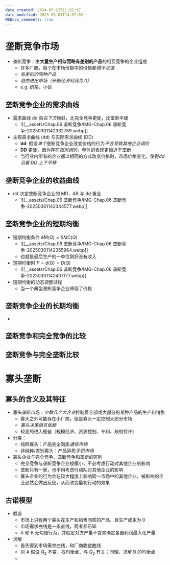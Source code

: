 ```yaml
---
date_created: 2024-05-22T11:02:57
date_modified: 2025-03-01T14:57:02
MkDocs_comments: true
---
```

# 垄断竞争市场

- 垄断竞争：由**大量生产相似而略有差别的产品**的相互竞争的企业组成
	- 许多厂商，每个在市场份额中的份额都*微不足道*
	- *有差别的同种产品*
	- *自由进出市场（长期经济利润为 0）*
	- e.g. 奶茶，小说

## 垄断竞争企业的需求曲线

- 需求曲线 dd 向*右下方*倾斜，比完全竞争更陡，比垄断平缓
	- ![[__assets/Chap.06 垄断竞争/IMG-Chap.06 垄断竞争-20250301142332789.webp]]
- 主观需求曲线 (dd) 与实际需求曲线 (DD)
	- **dd**: 假设*单个*垄断竞争企业改变价格的行为*不会导致其他企业调价*
	- **DD** 更陡，因为存在*跟风调价*，整体的表现更趋近于垄断
	- 当行业内所有的企业都以相同的方式改变价格时，市场价格变化，使得*dd 沿着 DD 上下平移*

## 垄断竞争企业的收益曲线

- dd 决定垄断竞争企业的 MR，AR 与 dd 重合
	- ![[__assets/Chap.06 垄断竞争/IMG-Chap.06 垄断竞争-20250301142344577.webp]]

## 垄断竞争企业的短期均衡

- 短期均衡条件 $MR(Q)=SMC(Q)$
	- ![[__assets/Chap.06 垄断竞争/IMG-Chap.06 垄断竞争-20250301142355964.webp]]
	- 也就是最后生产的一单位刚好没有收入
- 短期均衡时 $P=d(Q)=D(Q)$
	- ![[__assets/Chap.06 垄断竞争/IMG-Chap.06 垄断竞争-20250301142407177.webp]]
- 短期均衡的动态调整过程
	- 当一个典型垄断竞争企业降低了价格

## 垄断竞争企业的长期均衡

- 

## 垄断竞争和完全竞争的比较

## 垄断竞争与完全垄断比较

# 寡头垄断

## 寡头的含义及其特征

- 寡头垄断市场：*少数几个大企业*控制着全部或大部分的某种产品的生产和销售
	- 寡头之外可能存在小厂商，但是寡头一定控制大部分市场
	- *寡头决策相互依赖*
	- 较高的进入壁垒（规模经济、资源控制、专利、政府特许）
- 分类：
	- 纯粹寡头：产品完全同质*通信市场*
	- 非纯粹/差别寡头：产品异质*手机市场*
- 寡头企业与完全竞争、垄断竞争和垄断的区别
	- 完全竞争与垄断竞争企业规模小，不必考虑行动对其他企业的影响
	- 垄断只有一家，也不用考虑行动队对其他企业的影响
	- 寡头企业的行为会在较大程度上影响同一市场中的其他企业，被影响的企业必然会做出反应，从而改变最初行动的效果

## 古诺模型

- 假设
	- 市场上只有两个寡头在生产和销售同质的产品，且生产成本为 0
	- 市场需求曲线是一条直线，两者都已知
	- A 和 B 无勾结行为，并假定对方产量不变来确定各自利润最大化产量
- 求解
	- 首先得到市场需求曲线，和厂商收益曲线
	- 对 A 假设 $Q_2$ 不变，找均衡点，与 $Q_2$ 有关；同理，求解 B 的均衡点
	- 